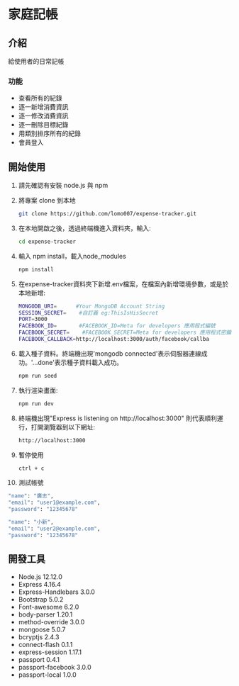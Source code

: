 # 家庭記帳

## 介紹

給使用者的日常記帳

### 功能

- 查看所有的紀錄
- 逐一新增消費資訊
- 逐一修改消費資訊
- 逐一刪除目標紀錄
- 用類別排序所有的紀錄
- 會員登入

## 開始使用

1. 請先確認有安裝 node.js 與 npm
2. 將專案 clone 到本地
   ```bash
   git clone https://github.com/lomo007/expense-tracker.git
   ```
3. 在本地開啟之後，透過終端機進入資料夾，輸入:
   ```bash
   cd expense-tracker
   ```
4. 輸入 npm install，載入node_modules
   ```bash
   npm install
   ```

5. 在expense-tracker資料夾下新增.env檔案，在檔案內新增環境參數，或是於本地新增:
   ```bash
   MONGODB_URI=      #Your MongoDB Account String
   SESSION_SECRET=    #自訂義 eg:ThisIsHisSecret
   PORT=3000
   FACEBOOK_ID=       #FACEBOOK_ID=Meta for developers 應用程式編號
   FACEBOOK_SECRET=    #FACEBOOK_SECRET=Meta for developers 應用程式密鑰
   FACEBOOK_CALLBACK=http://localhost:3000/auth/facebook/callba
   ```

6. 載入種子資料。終端機出現'mongodb connected'表示伺服器連線成功。'...done'表示種子資料載入成功。
   ```bash
   npm run seed
   ```

7. 執行渲染畫面:
   ```bash
   npm run dev
   ```

8. 終端機出現"Express is listening on http://localhost:3000" 則代表順利運行，打開瀏覽器到以下網址:
   ```bash
   http://localhost:3000
   ```

9. 暫停使用
   ```bash
   ctrl + c
   ```

10. 測試帳號
   ```bash
   "name": "廣志",
   "email": "user1@example.com",      
   "password": "12345678"
   
   "name": "小新",
   "email": "user2@example.com",
   "password": "12345678"
   ```

## 開發工具

- Node.js 12.12.0
- Express 4.16.4
- Express-Handlebars 3.0.0
- Bootstrap 5.0.2
- Font-awesome 6.2.0
- body-parser 1.20.1
- method-override 3.0.0
- mongoose 5.0.7
- bcryptjs 2.4.3
- connect-flash 0.1.1
- express-session 1.17.1
- passport 0.4.1
- passport-facebook 3.0.0
- passport-local 1.0.0